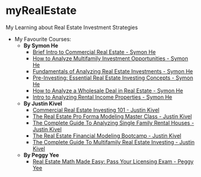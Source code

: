 # myRealEstate
My Learning about Real Estate Investment Strategies


+ My Favourite Courses:
  - <b>By Symon He</b>
    + [Brief Intro to Commercial Real Estate - Symon He](https://www.udemy.com/course/intro-commercial-real-estate-investing-symon-he-brandon-young/)
    + [How to Analyze Multifamily Investment Opportunities - Symon He](https://www.udemy.com/course/multifamily-investment-analysis/)
    + [Fundamentals of Analyzing Real Estate Investments - Symon He](https://www.udemy.com/course/real-estate-investment-analysis/)
    + [Pre-Investing: Essential Real Estate Investing Concepts - Symon He](https://www.udemy.com/course/pre-investing-real-estate-before-first-investment/)
    + [How to Analyze a Wholesale Deal in Real Estate - Symon He](https://www.udemy.com/course/wholesaling-investment-analysis/)
    + [Intro to Analyzing Rental Income Properties - Symon He](https://www.udemy.com/course/real-estate-investing-introduction-investment-analysis/)
  - <b>By Justin Kivel</b>
    + [Commercial Real Estate Investing 101 - Justin Kivel](https://www.udemy.com/course/commercial-real-estate-investing-101/)
    + [The Real Estate Pro Forma Modeling Master Class - Justin Kivel](https://www.udemy.com/course/the-real-estate-pro-forma-modeling-master-class/)
    + [The Complete Guide To Analyzing Single Family Rental Houses - Justin Kivel](https://www.udemy.com/course/single-family-home-rental-property-analysis-course/)
    + [The Real Estate Financial Modeling Bootcamp - Justin Kivel](https://www.udemy.com/course/the-real-estate-financial-modeling-bootcamp/)
    + [The Complete Guide To Multifamily Real Estate Investing - Justin Kivel](https://www.udemy.com/course/multifamily-real-estate-masters/)
  - <b>By Peggy Yee</b>
    + [Real Estate Math Made Easy: Pass Your Licensing Exam - Peggy Yee](https://www.udemy.com/course/real-estate-math/)

